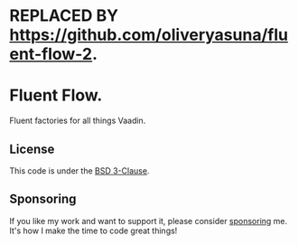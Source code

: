 # REPLACED BY https://github.com/oliveryasuna/fluent-flow-2.


# Fluent Flow.
 
Fluent factories for all things Vaadin.

## License

This code is under the [BSD 3-Clause](LICENSE.txt).

## Sponsoring

If you like my work and want to support it, please consider [sponsoring](https://github.com/sponsors/oliveryasuna) me. It's how I make the time to code great things!
